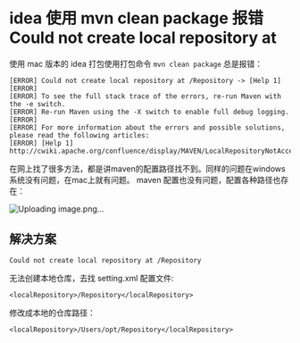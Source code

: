 # idea 使用 mvn clean package 报错 Could not create local repository at

使用 mac 版本的 idea 打包使用打包命令 `mvn clean package` 总是报错：
```
[ERROR] Could not create local repository at /Repository -> [Help 1]
[ERROR] 
[ERROR] To see the full stack trace of the errors, re-run Maven with the -e switch.
[ERROR] Re-run Maven using the -X switch to enable full debug logging.
[ERROR] 
[ERROR] For more information about the errors and possible solutions, please read the following articles:
[ERROR] [Help 1] http://cwiki.apache.org/confluence/display/MAVEN/LocalRepositoryNotAccessibleException
```

在网上找了很多方法，都是讲maven的配置路径找不到。同样的问题在windows 系统没有问题，在mac上就有问题。 maven 配置也没有问题，配置各种路径也存在：

![Uploading image.png…]()

## 解决方案

```
Could not create local repository at /Repository
```
无法创建本地仓库，去找 setting.xml 配置文件:
```
<localRepository>/Repository</localRepository>
```
修改成本地的仓库路径：
```
<localRepository>/Users/opt/Repository</localRepository>
```
